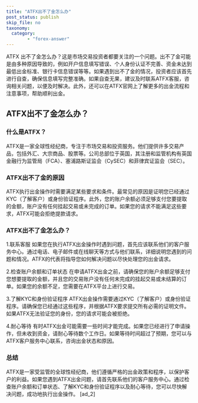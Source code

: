 ```yaml
---
title: "ATFX出不了金怎么办"
post_status: publish
skip_file: no
taxonomy:
  category:
        - "forex-answer"
---
```


ATFX 出不了金怎么办？这是市场交易投资者都要关注的一个问题。出不了金可能是由多种原因导致的，例如开户信息填写错误、个人身份认证不完善、资金未达到最低出金标准、银行卡信息错误等等。如果遇到出不了金的情况，投资者应该首先进行自查，确保信息填写完整准确。如果自查无果，建议及时联系ATFX客服，咨询相关问题，以便及时解决。此外，还可以在ATFX官网上了解更多的出金流程和注意事项，帮助顺利出金。

## ATFX出不了金怎么办？

### 什么是ATFX？

ATFX是一家全球性经纪商，专注于市场交易和投资服务。他们提供许多交易产品，包括外汇、大宗商品、股票等。公司总部位于英国，其注册和监管机构有英国金融行为监管局（FCA）、塞浦路斯证监会（CySEC）和菲律宾证监会（SEC）。

### ATFX出不了金的原因

ATFX执行出金操作时需要满足某些要求和条件。最常见的原因是证明您已经通过KYC（了解客户）或身份验证程序。此外，您的账户余额必须足够支付您要提取的金额，账户没有任何挂起交易或未完成的订单。如果您的请求不能满足这些要求，ATFX可能会拒绝提款请求。

### ATFX出不了金怎么办？

1.联系客服 如果您在执行ATFX出金操作时遇到问题，首先应该联系他们的客户服务中心。通过电话、电子邮件或在线聊天等方式与他们联系，详细说明您遇到的问题和情况。ATFX的代表将指导您如何解决问题以尽快处理您的出金请求。

2.检查账户余额和订单状态 在申请ATFX出金之前，请确保您的账户余额足够支付您想要提取的金额，并且您的交易账户没有任何未完成的挂起交易或未结算的订单。如果您的余额不足，您需要在ATFX平台上进行交易。

3.了解KYC和身份验证程序 ATFX出金操作需要通过KYC（了解客户）或身份验证程序。请确保您已经通过这些程序，并根据ATFX要求提交所有必需的证明文件。如果ATFX无法验证您的身份，您的请求可能会被拒绝。

4.耐心等待 有时ATFX出金可能需要一些时间才能完成。如果您已经进行了申请操作，但未收到资金，请耐心等待数个工作日。如果等待时间超过了预期，您可以与ATFX客户服务中心联系，咨询出金状态和原因。

### 总结

ATFX是一家受监管的全球性经纪商，他们遵循严格的出金政策和程序，以保护客户的利益。如果您遇到ATFX出金问题，请首先联系他们的客户服务中心。通过检查账户余额和订单状态、了解KYC和身份验证程序以及耐心等待，您可以尽快解决问题，成功地执行出金操作。 \[ad\_2\]

